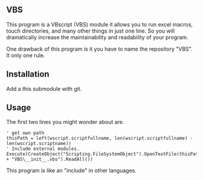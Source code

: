 ## VBS
This program is a VBscript (VBS) module it allows you to run excel macros, touch directories, and many other things in just one line.
So you will dramatically increase the maintainability and readability of your program.

One drawback of this program is it you have to name the repository "VBS". It only one rule.



## Installation
Add a this submodule with git.

## Usage
The first two lines you might wonder about are.
```vbscript
' get own path
thisPath = left(wscript.scriptfullname, len(wscript.scriptfullname) - len(wscript.scriptname))
' Include external modules.
Execute(CreateObject("Scripting.FileSystemObject").OpenTextFile(thisPath + "VBS\__init__.vbs").ReadAll())
```
This program is like an "include" in other languages.

